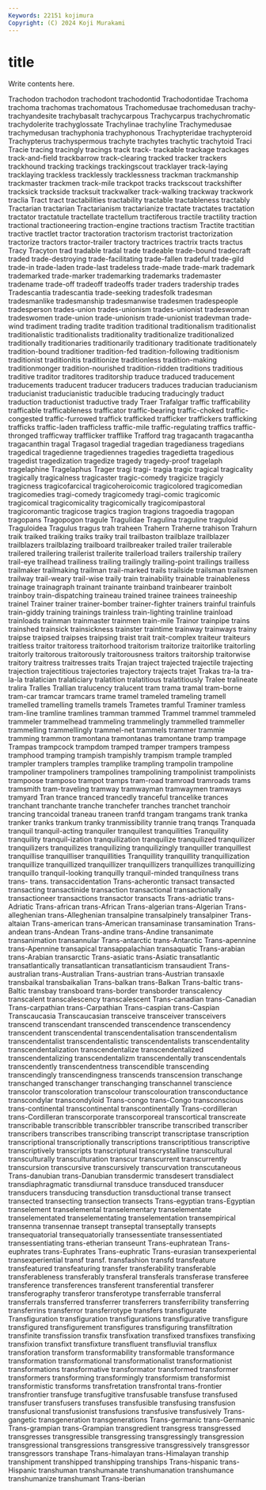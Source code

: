 ```yaml
---
Keywords: 22151 kojimura
Copyright: (C) 2024 Koji Murakami
---
```


# title

Write contents here.



 Trachodon trachodon trachodont trachodontid Trachodontidae Trachoma trachoma
trachomas trachomatous Trachomedusae trachomedusan trachy- trachyandesite trachybasalt trachycarpous Trachycarpus trachychromatic
trachydolerite trachyglossate Trachylinae trachyline Trachymedusae trachymedusan trachyphonia trachyphonous Trachypteridae trachypteroid
Trachypterus trachyspermous trachyte trachytes trachytic trachytoid Traci Tracie tracing tracingly
tracings track track- trackable trackage trackages track-and-field trackbarrow track-clearing tracked
tracker trackers trackhound tracking trackings trackingscout tracklayer track-laying tracklaying trackless
tracklessly tracklessness trackman trackmanship trackmaster trackmen track-mile trackpot tracks trackscout
trackshifter tracksick trackside tracksuit trackwalker track-walking trackway trackwork traclia Tract
tract tractabilities tractability tractable tractableness tractably Tractarian tractarian Tractarianism tractarianize
tractate tractates tractation tractator tractatule tractellate tractellum tractiferous tractile tractility
traction tractional tractioneering traction-engine tractions tractism Tractite tractitian tractive tractlet
tractor tractoration tractorism tractorist tractorization tractorize tractors tractor-trailer tractory tractrices
tractrix tracts tractus Tracy Tracyton trad tradable tradal trade tradeable
trade-bound tradecraft traded trade-destroying trade-facilitating trade-fallen tradeful trade-gild trade-in trade-laden
trade-last tradeless trade-made trade-mark trademark trademarked trade-marker trademarking trademarks trademaster
tradename trade-off tradeoff tradeoffs trader traders tradership trades Tradescantia tradescantia
trade-seeking tradesfolk tradesman tradesmanlike tradesmanship tradesmanwise tradesmen tradespeople tradesperson trades-union
trades-unionism trades-unionist tradeswoman tradeswomen trade-union trade-unionism trade-unionist tradevman trade-wind tradiment
trading tradite tradition traditional traditionalism traditionalist traditionalistic traditionalists traditionality traditionalize
traditionalized traditionally traditionaries traditionarily traditionary traditionate traditionately tradition-bound traditioner tradition-fed
tradition-following traditionism traditionist traditionitis traditionize traditionless tradition-making traditionmonger tradition-nourished tradition-ridden
traditions traditious traditive traditor traditores traditorship traduce traduced traducement traducements
traducent traducer traducers traduces traducian traducianism traducianist traducianistic traducible traducing
traducingly traduct traduction traductionist traductive trady Traer Trafalgar traffic trafficability
trafficable trafficableness trafficator traffic-bearing traffic-choked traffic-congested traffic-furrowed traffick trafficked trafficker
traffickers trafficking trafficks traffic-laden trafficless traffic-mile traffic-regulating traffics traffic-thronged trafficway
trafflicker trafflike Trafford trag tragacanth tragacantha tragacanthin tragal Tragasol tragedial
tragedian tragedianess tragedians tragedical tragedienne tragediennes tragedies tragedietta tragedious tragedist
tragedization tragedize tragedy tragedy-proof tragelaph tragelaphine Tragelaphus Trager tragi tragi-
tragia tragic tragical tragicality tragically tragicalness tragicaster tragic-comedy tragicize tragicly
tragicness tragicofarcical tragicoheroicomic tragicolored tragicomedian tragicomedies tragi-comedy tragicomedy tragi-comic tragicomic
tragicomical tragicomicality tragicomically tragicomipastoral tragicoromantic tragicose tragics tragion tragions tragoedia
tragopan tragopans Tragopogon tragule Tragulidae Tragulina traguline traguloid Traguloidea Tragulus
tragus trah traheen Trahern Traherne trahison Trahurn traik traiked traiking
traiks traiky trail trailbaston trailblaze trailblazer trailblazers trailblazing trailboard trailbreaker
trailed trailer trailerable trailered trailering trailerist trailerite trailerload trailers trailership
trailery trail-eye trailhead trailiness trailing trailingly trailing-point trailings trailless trailmaker
trailmaking trailman trail-marked trails trailside trailsman trailsmen trailway trail-weary trail-wise
traily train trainability trainable trainableness trainage trainagraph trainant trainante trainband
trainbearer trainbolt trainboy train-dispatching traineau trained trainee trainees traineeship trainel
Trainer trainer trainer-bomber trainer-fighter trainers trainful trainfuls train-giddy training trainings
trainless train-lighting trainline trainload trainloads trainman trainmaster trainmen train-mile Trainor
trainpipe trains trainshed trainsick trainsickness trainster traintime trainway trainways trainy
traipse traipsed traipses traipsing traist trait trait-complex traiteur traiteurs traitless
traitor traitoress traitorhood traitorism traitorize traitorlike traitorling traitorly traitorous traitorously
traitorousness traitors traitorship traitorwise traitory traitress traitresses traits Trajan traject
trajected trajectile trajecting trajection trajectitious trajectories trajectory trajects trajet Trakas
tra-la tra-la-la tralatician tralaticiary tralatition tralatitious tralatitiously Tralee tralineate tralira
Tralles Trallian tralucency tralucent tram trama tramal tram-borne tram-car tramcar
tramcars trame tramel trameled trameling tramell tramelled tramelling tramells tramels
Trametes tramful Traminer tramless tram-line tramline tramlines tramman trammed Trammel
trammel trammeled trammeler trammelhead trammeling trammelingly trammelled trammeller trammelling trammellingly
trammel-net trammels trammer trammie tramming trammon tramontana tramontanas tramontane tramp
trampage Trampas trampcock trampdom tramped tramper trampers trampess tramphood tramping
trampish trampishly trampism trample trampled trampler tramplers tramples tramplike trampling
trampolin trampoline trampoliner trampoliners trampolines trampolining trampolinist trampolinists trampoose tramposo
trampot tramps tram-road tramroad tramroads trams tramsmith tram-traveling tramway tramwayman
tramwaymen tramways tramyard Tran trance tranced trancedly tranceful trancelike trances
tranchant tranchante tranche tranchefer tranches tranchet tranchoir trancing trancoidal traneau
traneen tranfd trangam trangams trank tranka tranker tranks trankum tranky
tranmissibility trannie tranq tranqs Tranquada tranquil tranquil-acting tranquiler tranquilest tranquilities
Tranquility tranquility tranquil-ization tranquilization tranquilize tranquilized tranquilizer tranquilizers tranquilizes tranquilizing
tranquilizingly tranquiller tranquillest tranquillise tranquilliser tranquillities Tranquillity tranquillity tranquillization tranquillize
tranquillized tranquillizer tranquillizers tranquillizes tranquillizing tranquillo tranquil-looking tranquilly tranquil-minded tranquilness
trans trans- trans. transaccidentation Trans-acherontic transact transacted transacting transactinide transaction
transactional transactionally transactioneer transactions transactor transacts Trans-adriatic trans-Adriatic Trans-african trans-African
Trans-algerian trans-Algerian Trans-alleghenian trans-Alleghenian transalpine transalpinely transalpiner Trans-altaian Trans-american trans-American
transaminase transamination Trans-andean trans-Andean Trans-andine trans-Andine transanimate transanimation transannular Trans-antarctic
trans-Antarctic Trans-apennine trans-Apennine transapical transappalachian transaquatic Trans-arabian trans-Arabian transarctic Trans-asiatic
trans-Asiatic transatlantic transatlantically transatlantican transatlanticism transaudient Trans-australian trans-Australian Trans-austrian trans-Austrian
transaxle transbaikal transbaikalian Trans-balkan trans-Balkan Trans-baltic trans-Baltic transbay transboard trans-border
transborder transcalency transcalent transcalescency transcalescent Trans-canadian trans-Canadian Trans-carpathian trans-Carpathian Trans-caspian
trans-Caspian Transcaucasia Transcaucasian transceive transceiver transceivers transcend transcendant transcended transcendence
transcendency transcendent transcendental transcendentalisation transcendentalism transcendentalist transcendentalistic transcendentalists transcendentality transcendentalization
transcendentalize transcendentalized transcendentalizing transcendentalizm transcendentally transcendentals transcendently transcendentness transcendible transcending
transcendingly transcendingness transcends transcension transchange transchanged transchanger transchanging transchannel transcience
transcolor transcoloration transcolour transcolouration transconductance transcondylar transcondyloid Trans-congo trans-Congo transconscious
trans-continental transcontinental transcontinentally Trans-cordilleran trans-Cordilleran transcorporate transcorporeal transcortical transcreate transcribable
transcribble transcribbler transcribe transcribed transcriber transcribers transcribes transcribing transcript transcriptase
transcription transcriptional transcriptionally transcriptions transcriptitious transcriptive transcriptively transcripts transcriptural transcrystalline
transcultural transculturally transculturation transcur transcurrent transcurrently transcursion transcursive transcursively transcurvation
transcutaneous Trans-danubian trans-Danubian transdermic transdesert transdialect transdiaphragmatic transdiurnal transduce transduced
transducer transducers transducing transduction transductional transe transect transected transecting transection
transects Trans-egyptian trans-Egyptian transelement transelemental transelementary transelementate transelementated transelementating transelementation
transempirical transenna transennae transept transeptal transeptally transepts transequatorial transequatorially transessentiate
transessentiated transessentiating trans-etherian transeunt Trans-euphratean Trans-euphrates trans-Euphrates Trans-euphratic Trans-eurasian transexperiental
transexperiential transf transf. transfashion transfd transfeature transfeatured transfeaturing transfer transferability
transferable transferableness transferably transferal transferals transferase transferee transference transferences transferent
transferential transferer transferography transferor transferotype transferrable transferral transferrals transferred transferrer
transferrers transferribility transferring transferrins transferror transferrotype transfers transfigurate Transfiguration transfiguration
transfigurations transfigurative transfigure transfigured transfigurement transfigures transfiguring transfiltration transfinite transfission
transfix transfixation transfixed transfixes transfixing transfixion transfixt transfixture transfluent transfluvial
transflux transforation transform transformability transformable transformance transformation transformational transformationalist transformationist
transformations transformative transformator transformed transformer transformers transforming transformingly transformism transformist
transformistic transforms transfretation transfrontal trans-frontier transfrontier transfuge transfugitive transfusable transfuse
transfused transfuser transfusers transfuses transfusible transfusing transfusion transfusional transfusionist transfusions
transfusive transfusively Trans-gangetic transgeneration transgenerations Trans-germanic trans-Germanic Trans-grampian trans-Grampian transgredient
transgress transgressed transgresses transgressible transgressing transgressingly transgression transgressional transgressions transgressive
transgressively transgressor transgressors transhape Trans-himalayan trans-Himalayan tranship transhipment transhipped transhipping
tranships Trans-hispanic trans-Hispanic transhuman transhumanate transhumanation transhumance transhumanize transhumant Trans-iberian
